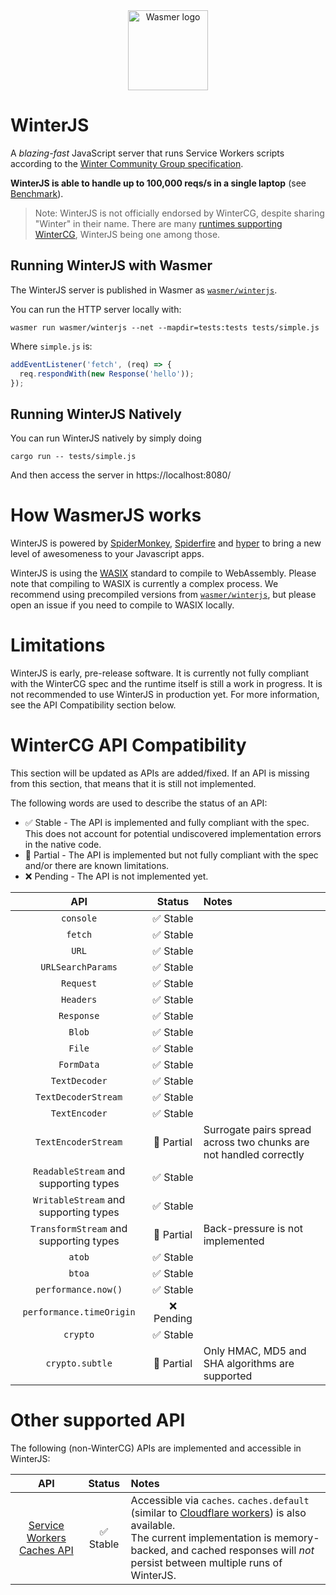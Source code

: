 <div align="center">
  <a href="https://winterjs.org" target="_blank">
    <picture>
      <source srcset="https://raw.githubusercontent.com/wasmerio/winterjs/main/assets/logo.png"  media="(prefers-color-scheme: dark)">
      <img width="128" src="https://raw.githubusercontent.com/wasmerio/winterjs/main/assets/logo.png" alt="Wasmer logo">
    </picture>
  </a>
</div>

# WinterJS

A *blazing-fast* JavaScript server that runs Service Workers scripts according to the [Winter Community Group specification](https://wintercg.org/).

**WinterJS is able to handle up to 100,000 reqs/s in a single laptop** (see [Benchmark](./benchmark)).

> Note: WinterJS is not officially endorsed by WinterCG, despite sharing "Winter" in their name. There are many [runtimes supporting WinterCG](https://runtime-keys.proposal.wintercg.org/), WinterJS being one among those.

## Running WinterJS with Wasmer

The WinterJS server is published in Wasmer as [`wasmer/winterjs`](https://wasmer.io/wasmer/winterjs).

You can run the HTTP server locally with:

```shell
wasmer run wasmer/winterjs --net --mapdir=tests:tests tests/simple.js
```

Where `simple.js` is:

```js
addEventListener('fetch', (req) => {
  req.respondWith(new Response('hello'));
});
```

## Running WinterJS Natively

You can run WinterJS natively by simply doing

```shell
cargo run -- tests/simple.js
```

And then access the server in https://localhost:8080/

# How WasmerJS works

WinterJS is powered by [SpiderMonkey](https://spidermonkey.dev/), [Spiderfire](https://github.com/Redfire75369/spiderfire) and [hyper](https://hyper.rs/)
to bring a new level of awesomeness to your Javascript apps.

WinterJS is using the [WASIX](https://wasix.org) standard to compile to WebAssembly. Please note that compiling to WASIX is currently a complex process. We recommend using precompiled versions from [`wasmer/winterjs`](https://wasmer.io/wasmer/winterjs), but please open an issue if you need to compile to WASIX locally.

# Limitations

WinterJS is early, pre-release software.
It is currently not fully compliant with the WinterCG spec and the runtime itself is still a work in progress.
It is not recommended to use WinterJS in production yet.
For more information, see the API Compatibility section below.

# WinterCG API Compatibility

This section will be updated as APIs are added/fixed.
If an API is missing from this section, that means that it is still not implemented.

The following words are used to describe the status of an API:

* ✅ Stable - The API is implemented and fully compliant with the spec. This does not account for potential undiscovered implementation errors in the native code.
* 🔶 Partial - The API is implemented but not fully compliant with the spec and/or there are known limitations.
* ❌ Pending - The API is not implemented yet.

|API|Status|Notes|
|:-:|:-:|:--|
|`console`|✅ Stable|
|`fetch`|✅ Stable|
|`URL`|✅ Stable|
|`URLSearchParams`|✅ Stable|
|`Request`|✅ Stable|
|`Headers`|✅ Stable|
|`Response`|✅ Stable|
|`Blob`|✅ Stable|
|`File`|✅ Stable|
|`FormData`|✅ Stable|
|`TextDecoder`|✅ Stable|
|`TextDecoderStream`|✅ Stable|
|`TextEncoder`|✅ Stable|
|`TextEncoderStream`|🔶 Partial|Surrogate pairs spread across two chunks are not handled correctly
|`ReadableStream` and supporting types|✅ Stable|
|`WritableStream` and supporting types|✅ Stable|
|`TransformStream` and supporting types|🔶 Partial|Back-pressure is not implemented
|`atob`|✅ Stable|
|`btoa`|✅ Stable|
|`performance.now()`|✅ Stable|
|`performance.timeOrigin`|❌ Pending|
|`crypto`|✅ Stable|
|`crypto.subtle`|🔶 Partial|Only HMAC, MD5 and SHA algorithms are supported

# Other supported API

The following (non-WinterCG) APIs are implemented and accessible in WinterJS:

|API|Status|Notes|
|:-:|:-:|:--|
|[Service Workers Caches API](https://www.w3.org/TR/service-workers/#cache-objects)|✅ Stable|Accessible via `caches`. `caches.default` (similar to [Cloudflare workers](https://developers.cloudflare.com/workers/runtime-apis/cache/#accessing-cache)) is also available.<br/>The current implementation is memory-backed, and cached responses will *not* persist between multiple runs of WinterJS.
